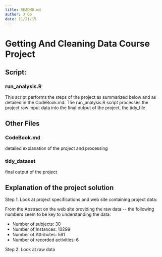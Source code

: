 ```yaml
---
title: READMD.md
author: J Go 
date: 11/21/15
---
```


# Getting And Cleaning Data Course Project 

## Script:

### run_analysis.R  
This script performs the steps of the project as summarized below and as 
detailed in the CodeBook.md.
The run_analysis.R script processes the project raw input data
into the final output of the project, the tidy_file

## Other Files

### CodeBook.md         
detailed explanation of the project and processing

### tidy_dataset        
final output of the project

## Explanation of the project solution

Step 1.  Look at project specifications and web site containing project data:

From the Abstract on the web site providing the raw data -- the following
numbers seem to be key to understanding the data:

* Number of subjects: 30
* Number of Instances: 10299
* Number of Attributes: 561
* Number of recorded activities: 6

Step 2.  Look at raw data



